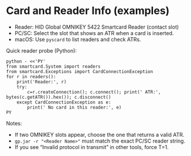 # Card and Reader Info (examples)

- Reader: HID Global OMNIKEY 5422 Smartcard Reader (contact slot)
- PC/SC: Select the slot that shows an ATR when a card is inserted.
- macOS: Use `pyscard` to list readers and check ATRs.

Quick reader probe (Python):

```
python - <<'PY'
from smartcard.System import readers
from smartcard.Exceptions import CardConnectionException
for r in readers():
    print('Reader:', r)
    try:
        c=r.createConnection(); c.connect(); print(' ATR:', bytes(c.getATR()).hex()); c.disconnect()
    except CardConnectionException as e:
        print(' No card in this reader:', e)
PY
```

Notes:
- If two OMNIKEY slots appear, choose the one that returns a valid ATR.
- `gp.jar -r "<Reader Name>"` must match the exact PC/SC reader string.
- If you see “Invalid protocol in transmit” in other tools, force T=1.
